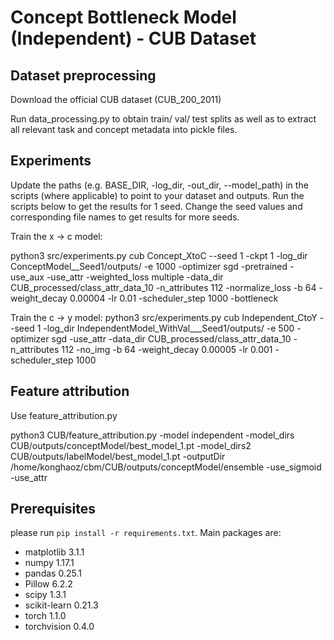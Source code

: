 # Concept Bottleneck Model (Independent) - CUB Dataset
## Dataset preprocessing
Download the official CUB dataset (CUB_200_2011)

Run data_processing.py to obtain train/ val/ test splits as well as to extract all relevant task and concept metadata into pickle files.

## Experiments
Update the paths (e.g. BASE_DIR, -log_dir, -out_dir, --model_path) in the scripts (where applicable) to point to your dataset and outputs.
Run the scripts below to get the results for 1 seed. Change the seed values and corresponding file names to get results for more seeds.

Train the x -> c model:

python3 src/experiments.py cub Concept_XtoC --seed 1 -ckpt 1 -log_dir ConceptModel__Seed1/outputs/ -e 1000 -optimizer sgd -pretrained -use_aux -use_attr -weighted_loss multiple -data_dir CUB_processed/class_attr_data_10 -n_attributes 112 -normalize_loss -b 64 -weight_decay 0.00004 -lr 0.01 -scheduler_step 1000 -bottleneck

Train the c -> y model:
python3 src/experiments.py cub Independent_CtoY --seed 1 -log_dir IndependentModel_WithVal___Seed1/outputs/ -e 500 -optimizer sgd -use_attr -data_dir CUB_processed/class_attr_data_10 -n_attributes 112 -no_img -b 64 -weight_decay 0.00005 -lr 0.001 -scheduler_step 1000 


## Feature attribution 
Use feature_attribution.py

python3 CUB/feature_attribution.py -model independent -model_dirs CUB/outputs/conceptModel/best_model_1.pt -model_dirs2 CUB/outputs/labelModel/best_model_1.pt -outputDir /home/konghaoz/cbm/CUB/outputs/conceptModel/ensemble -use_sigmoid -use_attr


## Prerequisites
please run `pip install -r requirements.txt`. Main packages are:
- matplotlib 3.1.1
- numpy 1.17.1
- pandas 0.25.1
- Pillow 6.2.2
- scipy 1.3.1
- scikit-learn 0.21.3
- torch 1.1.0
- torchvision 0.4.0




